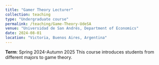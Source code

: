 ```yaml
---
title: "Gamer Theory Lecturer"
collection: teaching
type: "Undergraduate course"
permalink: /teaching/Game-Theory-UdeSA
venue: "Universidad de San Andrés, Department of Economics"
date: 2024-08-01
location: "Victoria, Buenos Aires, Argentina"
---
```


**Term**: Spring 2024-Autumn 2025
This course introduces students from different majors to game theory.
